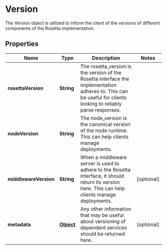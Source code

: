 

# Version

The Version object is utilized to inform the client of the versions of different components of the Rosetta implementation.
## Properties

Name | Type | Description | Notes
------------ | ------------- | ------------- | -------------
**rosettaVersion** | **String** | The rosetta_version is the version of the Rosetta interface the implementation adheres to. This can be useful for clients looking to reliably parse responses. | 
**nodeVersion** | **String** | The node_version is the canonical version of the node runtime. This can help clients manage deployments. | 
**middlewareVersion** | **String** | When a middleware server is used to adhere to the Rosetta interface, it should return its version here. This can help clients manage deployments. |  [optional]
**metadata** | [**Object**](.md) | Any other information that may be useful about versioning of dependent services should be returned here. |  [optional]



